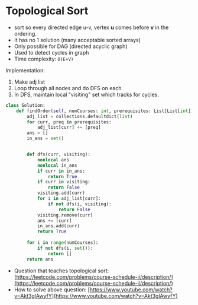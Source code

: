 # Topological Sort

* sort so every directed edge u-v, vertex **u** comes before **v** in the ordering.
* It has no 1 solution (many acceptable sorted arrays)
* Only possible for DAG (directed acyclic graph)
* Used to detect cycles in graph
* Time complexity: `O(E+V)`



Implementation:

1. Make adj list
2. Loop through all nodes and do DFS on each
3. In DFS, maintain local "visiting" set which tracks for cycles.

```python
class Solution:
    def findOrder(self, numCourses: int, prerequisites: List[List[int]]) -> List[int]:
        adj_list = collections.defaultdict(list)
        for curr, preq in prerequisites:
            adj_list[curr] += [preq]
        ans = []
        in_ans = set()


        def dfs(curr, visiting):
            nonlocal ans
            nonlocal in_ans
            if curr in in_ans:
                return True
            if curr in visiting:
                return False
            visiting.add(curr)
            for i in adj_list[curr]:
                if not dfs(i, visiting):
                    return False
            visiting.remove(curr)
            ans += [curr]
            in_ans.add(curr)
            return True
        
        for i in range(numCourses):
            if not dfs(i, set()):
                return []
        return ans

```



* Question that teaches topological sort: [https://leetcode.com/problems/course-schedule-ii/description/](https://leetcode.com/problems/course-schedule-ii/description/)
* How to solve above question: [https://www.youtube.com/watch?v=Akt3glAwyfY](https://www.youtube.com/watch?v=Akt3glAwyfY)
